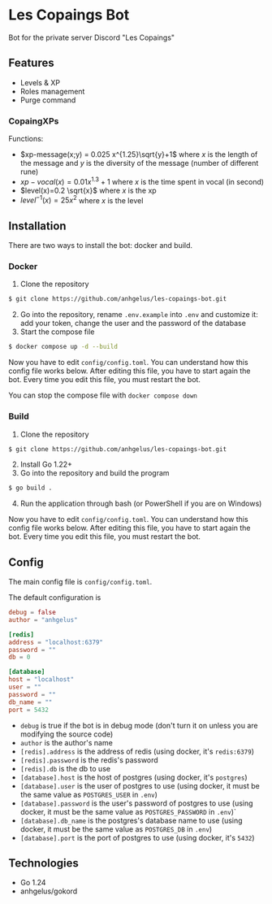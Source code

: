 # Les Copaings Bot

Bot for the private server Discord "Les Copaings"

## Features

- Levels & XP
- Roles management
- Purge command

### CopaingXPs

Functions:
- $xp-message(x;y) = 0.025 x^{1.25}\sqrt{y}+1$ where $x$ is the length of the message and $y$ is the diversity of the 
message (number of different rune)
- $xp-vocal(x)=0.01 x^{1.3}+1$ where $x$ is the time spent in vocal (in second)
- $level(x)=0.2 \sqrt{x}$ where $x$ is the xp
- $level^{-1}(x)=25x^2$ where $x$ is the level

## Installation

There are two ways to install the bot: docker and build.

### Docker

1. Clone the repository
```bash
$ git clone https://github.com/anhgelus/les-copaings-bot.git
```
2. Go into the repository, rename `.env.example` into `.env` and customize it: add your token, change the user and the 
password of the database
3. Start the compose file
```bash
$ docker compose up -d --build
```

Now you have to edit `config/config.toml`.
You can understand how this config file works below.
After editing this file, you have to start again the bot.
Every time you edit this file, you must restart the bot.

You can stop the compose file with `docker compose down`

### Build

1. Clone the repository
```bash
$ git clone https://github.com/anhgelus/les-copaings-bot.git
```
2. Install Go 1.22+
3. Go into the repository and build the program
```bash
$ go build . 
```
4. Run the application through bash (or PowerShell if you are on Windows)

Now you have to edit `config/config.toml`.
You can understand how this config file works below.
After editing this file, you have to start again the bot.
Every time you edit this file, you must restart the bot.

## Config

The main config file is `config/config.toml`.

The default configuration is
```toml
debug = false
author = "anhgelus"

[redis]
address = "localhost:6379"
password = ""
db = 0

[database]
host = "localhost"
user = ""
password = ""
db_name = ""
port = 5432
```

- `debug` is true if the bot is in debug mode (don't turn it on unless you are modifying the source code)
- `author` is the author's name
- `[redis].address` is the address of redis (using docker, it's `redis:6379`)
- `[redis].password` is the redis's password
- `[redis].db` is the db to use
- `[database].host` is the host of postgres (using docker, it's `postgres`)
- `[database].user` is the user of postgres to use (using docker, it must be the same value as `POSTGRES_USER` in `.env`)
- `[database].password` is the user's password of postgres to use (using docker, it must be the same value as
`POSTGRES_PASSWORD` in `.env`)` 
- `[database].db_name` is the postgres's database name to use (using docker, it must be the same value as `POSTGRES_DB`
in `.env`)
- `[database].port` is the port of postgres to use (using docker, it's `5432`)

## Technologies

- Go 1.24
- anhgelus/gokord
